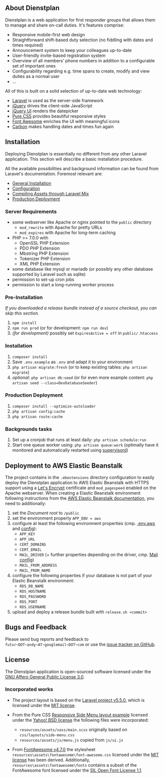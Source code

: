 ## About Dienstplan

Dienstplan is a web application for first responder groups that allows them to
manage and share on-call duties. It's features comprise:

- Responsive mobile-first web design
- Straightforward shift-based duty selection (no fiddling with dates and times
  required)
- Announcement system to keep your colleagues up-to-date
- User-friendly invite-based registration system
- Overview of all members' phone numbers in addition to a configurable set of
  important ones
- Configurability regarding e.g. time spans to create, modify and view duties
  as a normal user
- ...

All of this is built on a solid selection of up-to-date web technology:
- [Laravel](https://laravel.com) is used as the server-side framework
- [jQuery](https://jquery.com) drives the client-side JavaScript
- [jQuery UI](https://jqueryui.com/) renders the datepicker
- [Pure CSS](https://purecss.io) provides beautiful responsive styles
- [Font Awesome](https://fontawesome.com/v4.7.0/) enriches the UI with
  meaningful icons
- [Carbon](http://carbon.nesbot.com/) makes handling dates and times fun again
 
## Installation

Deploying Dienstplan is essentially no different from any other Laravel
application. This section will describe a basic installation procedure.

All the available possibilities and background information can be found from
Laravel's documentation. Foremost relevant are:
 - [General Installation](https://laravel.com/docs/5.5/installation)
 - [Configuration](https://laravel.com/docs/5.5/configuration)
 - [Compiling Assets through Laravel Mix](https://laravel.com/docs/5.5/mix)
 - [Production Deployment](https://laravel.com/docs/5.5/installation)

 ### Server Requirements
 
 - some webserver like Apache or nginx pointed to the `public` directory
    - `mod_rewrite` with Apache for pretty URLs
    - `mod_expires` with Apache for long-term caching
 - PHP >= 7.0.0 with
    - OpenSSL PHP Extension
    - PDO PHP Extension
    - Mbstring PHP Extension
    - Tokenizer PHP Extension
    - XML PHP Extension
- some database like mysql or mariadb (or possibly any other database supported
  by Laravel such as sqlite)
- permission to set-up cron jobs
- permission to start a long-running worker process
 
### Pre-Installation

*If you downloaded a release bundle instead of a source checkout, you can skip
this section.*

1. `npm install`
2. `npm run prod` (or for development: `npm run dev`)
3. *(for development)* possibly set `ExpiresActive = off` in `public/.htaccess`

### Installation

1. `composer install`
2. Save `.env.example`  as `.env` and adapt it to your environment
3. `php artisan migrate:fresh` (or to keep existing tables: `php artisan migrate`)
4. *optional:* `php artisan db:seed` (or for even more example content:
   `php artisan seed --class=DevDatabaseSeeder`)

### Production Deployment

1. `composer install --optimize-autoloader`
2. `php artisan config:cache`
3. `php artisan route:cache`

### Backgrounds tasks

1. Set up a cronjob that runs at least daily: `php artisan schedule:run`
2. Start one queue worker using: `php artisan queue:work`
   (optimally have it monitored and automatically restarted using
   [supervisord](http://supervisord.org/))
   
## Deployment to AWS Elastic Beanstalk

The project contains in the `.ebextensions` directory configuration to easily
deploy the Dienstplan application to AWS Elastic Beanstalk with HTTPS support using
a [Let's Encrypt](https://letsencrypt.org/) certificate and `mod_pagespeed`
enabled on the Apache webserver. When creating a Elastic Beanstalk environment
following instructions from the
[AWS Elastic Beanstalk documentation](https://docs.aws.amazon.com/elasticbeanstalk/latest/dg/GettingStarted.html),
you need to additionally:

1. set the *Document root* to `/public`
2. set the environment property `APP_ENV = aws`
3. configure at least the following environment properties (cmp.
   [.env.aws](.env.aws) and [config](config)):
    - `APP_KEY`
    - `APP_URL`
    - `CERT_DOMAINS`
    - `CERT_EMAIL`
    - `MAIL_DRIVER` (+ further properties depending on the driver, cmp. [Mail config](config/mail.php))
    - `MAIL_FROM_ADDRESS`
    - `MAIL_FROM_NAME`
4. configure the following properties if your database is not part of your
   Elastic Beanstalk environment:
    - `RDS_DB_NAME`
    - `RDS_HOSTNAME`
    - `RDS_PASSWORD`
    - `RDS_PORT`
    - `RDS_USERNAME`
5. upload and deploy a release bundle built with `release.sh <commit>`

## Bugs and Feedback

Please send bug reports and feedback to `futur~DOT~andy~AT~googlemail~DOT~com`
or use the [issue tracker on GitHub](https://github.com/Phoosha/dienstplan/issues).

## License

The Dienstplan application is open-sourced software licensed under the
[GNU Affero General Public License 3.0](LICENSE).

### Incorporated works

- The project layout is based on the
  [Laravel project v5.5.0](https://github.com/laravel/laravel/tree/v5.5.0),
  which is licensed under the [MIT license](http://opensource.org/licenses/MIT).

- From the Pure CSS [Responsive Side Menu layout example](https://purecss.io/layouts/)
  licensed under the [Yahoo! BSD license](https://github.com/pure-css/pure-site/blob/master/LICENSE.md)
  the following files were incorporated:
  - `resources/assets/sass/main.scss` originally based on `css/layouts/side-menu.css`
  - `resources/assets/js/menu.js` copied from `js/ui.js`

- From [FontAwesome v4.7.0](https://fontawesome.com/v4.7.0/) the stylesheet
  `resources\assets\fontawesome\font—awesome.css` licensed under the
  [MIT license](http://opensource.org/licenses/MIT) has been derived.
  Additionally, `resources\assets\fontawesome\fonts` contains a subset of the
  FontAwesome font licensed under the
  [SIL Open Font License 1.1](http://scripts.sil.org/cms/scripts/page.php?site_id=nrsi&id=OFL).